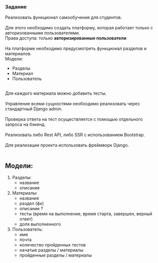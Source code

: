 ### Задание

Реализовать функционал самообучения для студентов. <br><br>
Для этого необходимо создать платформу, 
которая работает только с авторизованными пользователями. <br>
Права доступа: только **авторизированные пользователи**<br><br>
На платформе необходимо предусмотреть функционал разделов и материалов.<br>
Модели:
- Разделы
- Материал
- Пользователь<br><br>

Для каждого материала можно добавить тесты. <br><br>
Управление всеми сущностями необходимо реализовать через стандартный Django admin.<br><br>
Проверка ответа на тест осуществляется с помощью отдельного запроса на бэкенд. <br><br>
Реализовать либо Rest API, либо SSR с использованием Bootstrap. <br><br>
Для реализации проекта использовать фреймворк Django.<br><br>

## Модели:
1. Разделы:
    - название
    - описание
2. Материалы:
    - название
    - раздел (фк)
    - описание ?
    - тесты (время на выполнение, время старта, завершен, верный ответ)
    - доля выполненного
3. Пользователь:
    - имя
    - почта
    - количество пройденных тестов
    - начатые разделы / материалы
    - пройденные разделы / материалы